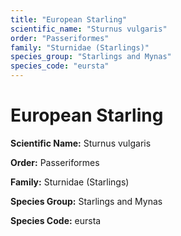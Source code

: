 ```yaml
---
title: "European Starling"
scientific_name: "Sturnus vulgaris"
order: "Passeriformes"
family: "Sturnidae (Starlings)"
species_group: "Starlings and Mynas"
species_code: "eursta"
---
```


# European Starling

**Scientific Name:** Sturnus vulgaris

**Order:** Passeriformes

**Family:** Sturnidae (Starlings)

**Species Group:** Starlings and Mynas

**Species Code:** eursta
